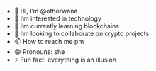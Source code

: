 - 👋 Hi, I’m @othorwana
- 👀 I’m interested in technology
- 🌱 I’m currently learning blockchains
- 💞️ I’m looking to collaborate on crypto projects
- 📫 How to reach me pm
- 😄 Pronouns: she
- ⚡ Fun fact: everything is an illusion

<!---
othorwana/othorwana is a ✨ special ✨ repository because its `README.md` (this file) appears on your GitHub profile.
You can click the Preview link to take a look at your changes.
--->
